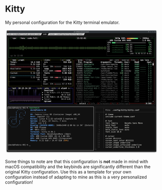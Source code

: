 # Kitty
My personal configuration for the Kitty terminal emulator.

![screenshot](screen.png)

Some things to note are that this configuration is **not** made in mind with macOS compatibility and the keybinds are significantly different than the original Kitty configuration. Use this as a template for your own configuration instead of adapting to mine as this is a very personalized configuration!
